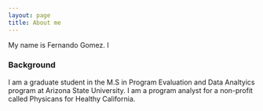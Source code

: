 ```yaml
---
layout: page
title: About me
---
```


My name is Fernando Gomez. I 

### Background

I am a graduate student in the M.S in Program Evaluation and Data Analtyics program at Arizona State University. I am a program analyst for a non-profit called Physicans for Healthy California.
